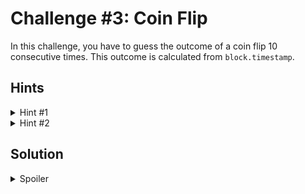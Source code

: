 # Challenge #3: Coin Flip

In this challenge, you have to guess the outcome of a coin flip 10 consecutive times. This outcome is calculated from `block.timestamp`.

## Hints

<details>
    <summary>Hint #1</summary>
    <p>
        Can you find a way to flip the coin when you know the `block.timestamp`?
    </p>
</details>

<details>
    <summary>Hint #2</summary>
    <p>
        When a contract calls another contract, both are executed in the same block.
    </p>
</details>

## Solution

<details>
    <summary>Spoiler</summary>
    <p>
        To be able to predict the outcome of the coin flip, we have to somehow know the `block.timestamp` before the coin flip is executed. This can be done by calling a contract that calls the coin flip contract. When a contract calls another contract, both are executed in the same block. This means that the `block.timestamp` is the same for both contracts. We can then use the `block.timestamp` to calculate the outcome of the coin flip.
    </p>
</details>
